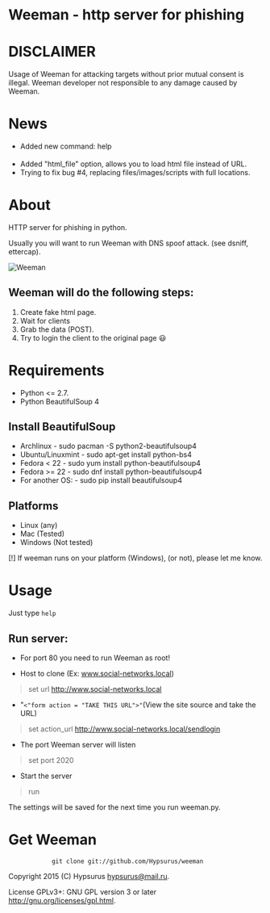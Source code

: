Weeman - http server for phishing
=================================

DISCLAIMER
==========

Usage of Weeman for attacking targets without prior mutual consent is illegal.
Weeman developer not responsible to any damage caused by Weeman.

News
====

* Added new command: help <option>
* Added "html_file" option, allows you to load html file instead of URL. 
* Trying to fix bug #4, replacing files/images/scripts with full locations.

About
=====

HTTP server for phishing in python.

Usually you will want to run Weeman with DNS spoof attack. (see dsniff, ettercap).


![Weeman](https://raw.githubusercontent.com/Hypsurus/weeman/master/core/weeman12.png)

Weeman will do the following steps:
------------------------------------

1. Create fake html page.
2. Wait for clients
3. Grab the data (POST).
4. Try to login the client to the original page :smiley:

Requirements
============

* Python <= 2.7.
* Python BeautifulSoup 4

Install BeautifulSoup
---------------------

* Archlinux        - sudo pacman -S python2-beautifulsoup4
* Ubuntu/Linuxmint - sudo apt-get install python-bs4
* Fedora < 22	   - sudo yum install python-beautifulsoup4
* Fedora >= 22	   - sudo dnf install python-beautifulsoup4
* For another OS:  - sudo pip install beautifulsoup4

Platforms
-----------

* Linux (any)
* Mac (Tested)
* Windows (Not tested)

[!] If weeman runs on your platform (Windows), (or not), please let me know.

Usage
======

Just type `help`

Run server:
-----------

* For port 80 you need to run Weeman as root!

* Host to clone (Ex: www.social-networks.local)
> set url http://www.social-networks.local

* "<code><"form action = "TAKE THIS URL">"</code>(View the site source and take the URL)
> set action_url http://www.social-networks.local/sendlogin 

* The port Weeman server will listen
> set port 2020

* Start the server
> run

The settings will be saved for the next time you run weeman.py.

Get Weeman
=============
                git clone git://github.com/Hypsurus/weeman
  
Copyright 2015 (C) Hypsurus <hypsurus@mail.ru>.

License GPLv3+: GNU GPL version 3 or later <http://gnu.org/licenses/gpl.html>.

